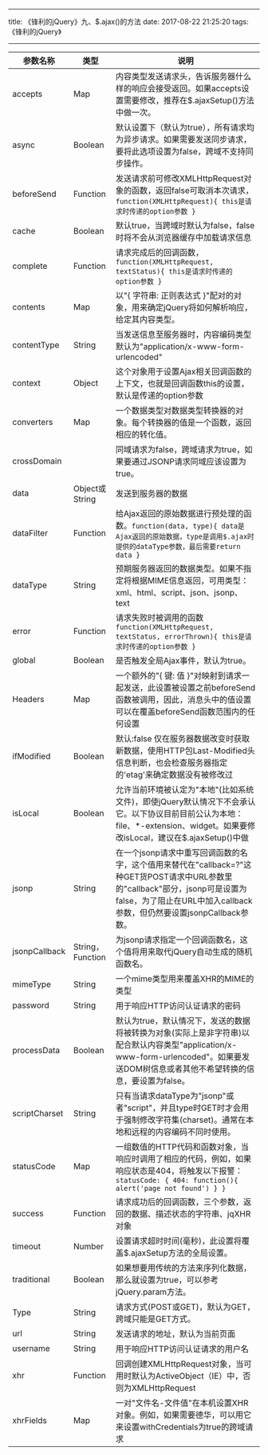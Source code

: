 
---

title: 《锋利的jQuery》九、$.ajax()的方法
date: 2017-08-22 21:25:20
tags: 《锋利的jQuery》

---

| 参数名称 | 类型 | 说明 |
| --- | --- | --- |
| accepts | Map | 内容类型发送请求头，告诉服务器什么样的响应会接受返回。如果accepts设置需要修改，推荐在$.ajaxSetup()方法中做一次。 |
| async | Boolean | 默认设置下（默认为true），所有请求均为异步请求。如果需要发送同步请求，要将此选项设置为false，跨域不支持同步操作。 |
| beforeSend | Function | 发送请求前可修改XMLHttpRequest对象的函数，返回false可取消本次请求，`function(XMLHttpRequest){ this是请求时传递的option参数 }` |
| cache | Boolean | 默认true，当跨域时默认为false，false时将不会从浏览器缓存中加载请求信息 |
| complete | Function | 请求完成后的回调函数，`function(XMLHttpRequest, textStatus){ this是请求时传递的option参数 }` |
| contents | Map | 以"{ 字符串: 正则表达式 }"配对的对象，用来确定jQuery将如何解析响应，给定其内容类型。 |
| contentType | String | 当发送信息至服务器时，内容编码类型默认为"application/x-www-form-urlencoded" |
| context | Object | 这个对象用于设置Ajax相关回调函数的上下文，也就是回调函数this的设置，默认是传递的option参数 |
| converters | Map | 一个数据类型对数据类型转换器的对象。每个转换器的值是一个函数，返回相应的转化值。 |
| crossDomain |  | 同域请求为false，跨域请求为true，如果要通过JSONP请求同域应该设置为true。 |
| data | Object或String | 发送到服务器的数据 |
| dataFilter | Function | 给Ajax返回的原始数据进行预处理的函数。`function(data, type){ data是Ajax返回的原始数据，type是调用$.ajax时提供的dataType参数，最后需要return data }` |
| dataType | String | 预期服务器返回的数据类型。如果不指定将根据MIME信息返回，可用类型：xml、html、script、json、jsonp、text |
| error | Function | 请求失败时被调用的函数 `function(XMLHttpRequest, textStatus, errorThrown){ this是请求时传递的option参数 }` |
| global | Boolean | 是否触发全局Ajax事件，默认为true。 |
| Headers | Map | 一个额外的"{ 键: 值 }"对映射到请求一起发送，此设置被设置之前beforeSend函数被调用，因此，消息头中的值设置可以在覆盖beforeSend函数范围内的任何设置 |
| ifModified | Boolean | 默认:false 仅在服务器数据改变时获取新数据，使用HTTP包Last-Modified头信息判断，也会检查服务器指定的'etag'来确定数据没有被修改过 |
| isLocal | Boolean | 允许当前环境被认定为"本地"(比如系统文件)，即使jQuery默认情况下不会承认它。以下协议目前目前公认为本地：file、*-extension、widget。如果要修改isLocal，建议在$.ajaxSetup()中做 |
| jsonp | String | 在一个jsonp请求中重写回调函数的名字，这个值用来替代在"callback=?"这种GET货POST请求中URL参数里的"callback"部分，jsonp可是设置为false，为了阻止在URL中加入callback参数，但仍然要设置jsonpCallback参数。 |
| jsonpCallback | String，Function | 为jsonp请求指定一个回调函数名，这个值将用来取代jQuery自动生成的随机函数名。 |
| mimeType | String | 一个mime类型用来覆盖XHR的MIME的类型 |
| password | String | 用于响应HTTP访问认证请求的密码 |
| processData | Boolean | 默认为true，默认情况下，发送的数据将被转换为对象(实际上是非字符串)以配合默认内容类型"application/x-www-form-urlencoded"。如果要发送DOM树信息或者其他不希望转换的信息，要设置为false。 |
| scriptCharset | String | 只有当请求dataType为"jsonp"或者"script"，并且type时GET时才会用于强制修改字符集(charset)。通常在本地和远程的内容编码不同时使用。 |
| statusCode | Map | 一组数值的HTTP代码和函数对象，当响应时调用了相应的代码，例如，如果响应状态是404，将触发以下报警：`statusCode: { 404: function(){ alert('page not found') } }` |
| success | Function | 请求成功后的回调函数，三个参数，返回的数据、描述状态的字符串、jqXHR对象 |
| timeout | Number | 设置请求超时时间(毫秒)，此设置将覆盖$.ajaxSetup方法的全局设置。 |
| traditional | Boolean | 如果想要用传统的方法来序列化数据，那么就设置为true，可以参考jQuery.param方法。 |
| Type | String | 请求方式(POST或GET)，默认为GET，跨域只能是GET方式。 |
| url | String | 发送请求的地址，默认为当前页面 |
| username | String | 用于响应HTTP访问认证请求的用户名 |
| xhr | Function | 回调创建XMLHttpRequest对象，当可用时默认为ActiveObject（IE）中，否则为XMLHttpRequest |
| xhrFields | Map | 一对"文件名-文件值"在本机设置XHR对象。例如，如果需要德华，可以用它来设置withCredentials为true的跨域请求 |
